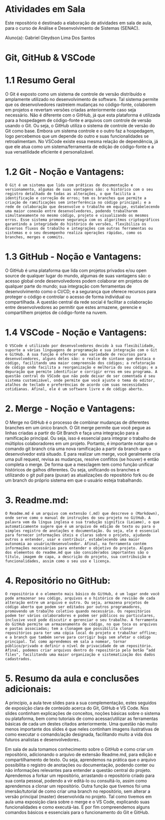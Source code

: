 # Atividades em Sala
Este repositório é destinado a elaboração de atividades em sala de aula, para o curso de Análise e Desenvolvimento de Sistemas (SENAC).

Aluno(a): Gabriel Gleydson Lima Dos Santos

# Git, GitHub & VSCode

# 1.1 Resumo Geral

  O Git é exposto como um sistema de controle de versão distribuído e amplamente utilizado no desenvolvimento de software. Tal sistema permite que os desenvolvedores rastreiem mudanças no código-fonte, colaborem em projetos e revertam versões criadas anteriormente caso seja necessário. Não é diferente com o GitHub, já que esta plataforma é utilizada para a hospedagem de código-fonte e arquivos com controle de versão usando o Git. Ou seja, o GitHub utiliza o sistema de controle de versão do Git como base. Embora um sistema controle e o outro faz a hospedagem, logo percebemos que um depende do outro e suas funcionalidades se retroalimentam. No VSCode existe essa mesma relação de dependência, já que ele atua como um sistema/ferramenta de edição de código-fonte e a sua versatilidade eficiente é personalizável.

# 1.2 Git - Noção e Vantagens:

	O Git é um sistema que lida com práticas de documentação e versionamento, algumas de suas vantagens são: o histórico com o seu registro detalhado de todas as alterações, o que facilita a identificação e correção de erros; tem os branches que permite a criação de ramificações sem interferência no código principal; e a rede de colaboração que desenvolve o trabalho em equipe, estabelecendo uma maior conexão entre desenvolvedores, podendo trabalharem simultaneamente no mesmo código, projeto e visualizando os mesmos erros. Esse sistema promove segurança com os algoritmos criptográficos garantindo a integridade do histórico de versões, flexibiliza os diversos fluxos de trabalho e integrações com outras ferramentas ou sistemas e o seu desempenho realiza operações rápidas, como os branches, merges e commits.

# 1.3 GitHub - Noção e Vantagens:

  O GitHub é uma plataforma que lida com projetos privados e/ou open source de qualquer lugar do mundo, algumas de suas vantagens são: o acesso global onde desenvolvedores podem colaborar em projetos de qualquer parte do mundo; sua integração com ferramentas de desenvolvimento como o CI/CD; e a segurança que oferece recursos para proteger o código e controlar o acesso de forma individual ou compartilhada. A questão central da rede social é facilitar a colaboração entre desenvolvedores ao permitir que estes armazene, gerencie e compartilhem projetos de código-fonte na nuvem. 

# 1.4 VSCode - Noção e Vantagens:

	O VSCode é utilizado por desenvolvedores devido à sua flexibilidade, suporte a várias linguagens de programação e sua integração com o Git e GitHub. A sua função é oferecer uma variedade de recursos para desenvolvedores, alguns deles são: o realce de sintaxe que destaca o código, facilitando uma maior compreensão dos códigos; a refatoração de código onde facilita a reorganização e melhoria do seu código; e a depuração que permite identificar e corrigir erros em seu programa. A questão central do VSCode que não pode deixar de ser comentada é seu sistema customizável, onde permite que você ajuste o tema do editor, atalhos de teclado e preferências de acordo com suas necessidades cotidianas. Afinal, ele é um software livre e de código aberto.

# 2. Merge - Noção e Vantagens:

  O Merge no GitHub é o processo de combinar mudanças de diferentes branches em um único branch. O Git merge permite que você pegue as linhas criadas a partir do Git Branch e faça uma integração para a ramificação principal. Ou seja, isso é essencial para integrar o trabalho de múltiplos colaboradores em um projeto. Portanto, é importante notar que o comando git branch cria uma nova ramificação a partir da branch que o desenvolvedor está situado. E para realizar um merge, você geralmente cria uma pull request, revisa as mudanças, resolve conflitos (se houver) e então completa o merge. De forma que a mesclagem tem como função unificar históricos de galhos diferentes. Ou seja, unificando os branches e utilizando o git pull para (puxar) as atualizações do repositório fork ou de um branch do próprio sistema em que o usuário esteja trabalhando. 

# 3. Readme.md:

	O Readme.md é um arquivo com extensão (.md) que descreve o (Markdown), onde serve como o manual de instruções do seu projeto no GitHub. A palavra vem da língua inglesa e sua tradução significa (Leiame), o que automaticamente sugere que é um arquivo de edição de texto ou para o simples registro de anotações e documentação. Ou seja, ele é essencial para fornecer informações úteis e claras sobre o projeto, ajudando outros a entender, usar e contribuir, estabelecendo uma maior autonomia ao usuário/desenvolvedor. Afinal, na ferramenta contém informações necessárias para entender o objetivo do projeto. Alguns dos elementos do readme.md que são considerados importantes são o título, imagem de capa, a descrição do projeto, sua contribuição e funcionalidades, assim como o seu uso e licença. 

# 4. Repositório no GitHub:

	O repositório é o elemento mais básico do GitHub, é um lugar onde você pode armazenar seu código, arquivos e o histórico de revisão de cada alteração entre um arquivo e outro. Ou seja, armazena projetos de código aberto que podem ser editados por outros programadores, promovendo um trabalho coletivo quando necessário. Os repositórios podem ter vários colaboradores e podem ser públicos ou particulares, inclusive você pode discutir e gerenciar o seu trabalho. A ferramenta do GitHub permite um armazenamento de código, no que toca os arquivos e pastas associadas; tem a clonagem que possibilita clonar repositórios para ter uma cópia local do projeto e trabalhar offline; e a branch que também serve para corrigir bugs sem afetar o código principal. Tal como aprendemos em sala a nomear, tornar público/privado e definir o nível de privacidade de um repositório. Afinal, podemos criar arquivos dentro do repositório pelo botão “add files", facilitando uma maior organização e sistematização dos dados cadastrados.

# 5. Resumo da aula e conclusões adicionais:

  A princípio, a aula teve slides para a sua complementação, estes seguidos de exposição clara de conteúdo acerca do Git, GitHub e VS Code. Nos slides continham explicações de conceitos, noções básicas sobre o sistema ou plataforma, bem como tutoriais de como acessar/utilizar as ferramentas básicas de cada um destes citados anteriormente. Uma questão não muito menos importante dos slides é que neles continham imagens ilustrativas de como executar o comando/ação designada, facilitando muito a vida dos futuros analistas e desenvolvedores.. 

  Em sala de aula tomamos conhecimento sobre o GitHub e como criar um repositório, adicionando o arquivo de extensão Readme.md, para edição e compartilhamento de texto. Ou seja, aprendemos na prática que o arquivo possibilita o registro de anotações ou documentação, podendo conter ou não informações relevantes para entender a questão central do projeto. Aprendemos a forkar um repositório, arrastando o repositório criado para sua conta pessoal, podendo a vir editá-lo ou consultá-lo, assim como aprendemos a clonar um repositório. Outra  função que tivemos foi uma imersão/tutorial de como criar uma branch no repositório, sem alterar a versão principal (master) desenvolvida no projeto. Tal como tivemos em aula uma exposição clara sobre o merge e o VS Code, explicando suas funcionalidades e como executá-las. E por fim compreendemos alguns comandos básicos e essenciais para o funcionamento do Git e GitHub. 
